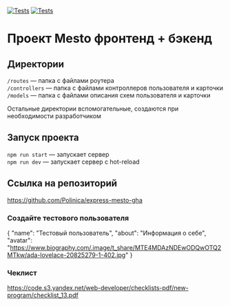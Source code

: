 [![Tests](../../actions/workflows/tests-13-sprint.yml/badge.svg)](../../actions/workflows/tests-13-sprint.yml) [![Tests](../../actions/workflows/tests-14-sprint.yml/badge.svg)](../../actions/workflows/tests-14-sprint.yml)

# Проект Mesto фронтенд + бэкенд

## Директории

`/routes` — папка с файлами роутера  
`/controllers` — папка с файлами контроллеров пользователя и карточки  
`/models` — папка с файлами описания схем пользователя и карточки

Остальные директории вспомогательные, создаются при необходимости разработчиком

## Запуск проекта

`npm run start` — запускает сервер  
`npm run dev` — запускает сервер с hot-reload

## Ссылка на репозиторий

https://github.com/Polinica/express-mesto-gha

### Создайте тестового пользователя

{
"name": "Тестовый пользователь",
"about": "Информация о себе",
"avatar": "https://www.biography.com/.image/t_share/MTE4MDAzNDEwODQwOTQ2MTkw/ada-lovelace-20825279-1-402.jpg"
}

### Чеклист

https://code.s3.yandex.net/web-developer/checklists-pdf/new-program/checklist_13.pdf
